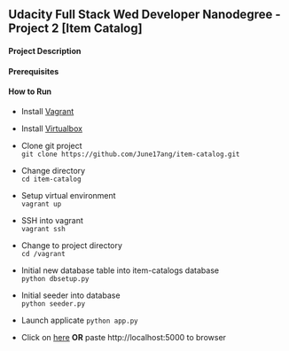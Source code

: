 ## Udacity Full Stack Wed Developer Nanodegree - Project 2 [Item Catalog]
#### Project Description

#### Prerequisites

#### How to Run
- Install <a href="https://www.vagrantup.com/downloads.html" tips="click redirect to installation page">Vagrant</a>

- Install <a href="https://www.virtualbox.org/wiki/Downloads" tips="click redirect to installation page">Virtualbox</a>

- Clone git project <br>
```git clone https://github.com/June17ang/item-catalog.git```

- Change directory <br>
```cd item-catalog```

- Setup virtual environment <br>
```vagrant up```

- SSH into vagrant <br>
```vagrant ssh```

- Change to project directory <br>
```cd /vagrant```

- Initial new database table into item-catalogs database <br>
```python dbsetup.py```

- Initial seeder into database <br>
```python seeder.py```

- Launch applicate
```python app.py```

- Click on <a href="http://localhost:5000" tips="click redirect to application">here</a>
 **OR** paste http://localhost:5000 to browser
